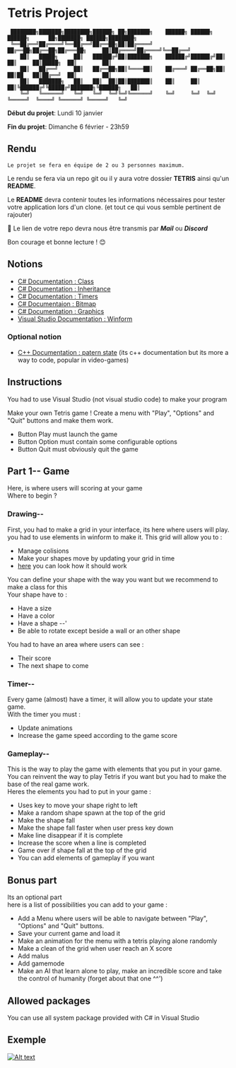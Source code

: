 # Tetris Project

     ████████╗███████╗████████╗██████╗ ██╗███████╗    ██████╗ ██████╗  ██████╗      ██╗███████╗ ██████╗████████╗
     ╚══██╔══╝██╔════╝╚══██╔══╝██╔══██╗██║██╔════╝    ██╔══██╗██╔══██╗██╔═══██╗     ██║██╔════╝██╔════╝╚══██╔══╝
        ██║   █████╗     ██║   ██████╔╝██║███████╗    ██████╔╝██████╔╝██║   ██║     ██║█████╗  ██║        ██║
        ██║   ██╔══╝     ██║   ██╔══██╗██║╚════██║    ██╔═══╝ ██╔══██╗██║   ██║██   ██║██╔══╝  ██║        ██║
        ██║   ███████╗   ██║   ██║  ██║██║███████║    ██║     ██║  ██║╚██████╔╝╚█████╔╝███████╗╚██████╗   ██║
        ╚═╝   ╚══════╝   ╚═╝   ╚═╝  ╚═╝╚═╝╚══════╝    ╚═╝     ╚═╝  ╚═╝ ╚═════╝  ╚════╝ ╚══════╝ ╚═════╝   ╚═╝

**Début du projet**: Lundi 10 janvier

**Fin du projet**: Dimanche 6 février - 23h59

## Rendu

    Le projet se fera en équipe de 2 ou 3 personnes maximum.

Le rendu se fera via un repo git ou il y aura votre dossier **TETRIS** ainsi qu'un **README**.

Le **README** devra contenir toutes les informations nécessaires pour tester votre application lors d'un clone. (et tout ce qui vous semble pertinent de rajouter)

🔗 Le lien de votre repo devra nous être transmis par **_Mail_** ou **_Discord_**

Bon courage et bonne lecture ! 😊

## Notions

- [C# Documentation : Class](https://docs.microsoft.com/fr-fr/dotnet/csharp/fundamentals/types/classes)
- [C# Documentation :
  Inheritance](https://docs.microsoft.com/fr-fr/dotnet/csharp/fundamentals/object-oriented/inheritance)
- [C# Documentation : Timers](https://docs.microsoft.com/fr-fr/dotnet/api/system.timers.timer?view=net-5.0)
- [C# Documentaion : Bitmap](https://docs.microsoft.com/fr-fr/dotnet/api/system.drawing.bitmap?view=net-5.0)
- [C# Documentation : Graphics](https://docs.microsoft.com/fr-fr/dotnet/api/system.drawing.graphics?view=net-5.0)
- [Visual Studio Documentation : Winform](https://docs.microsoft.com/fr-fr/visualstudio/ide/create-csharp-winform-visual-studio?view=vs-2019)

### Optional notion

- [C++ Documentation : patern state](https://r0d.developpez.com/articles/dp-state-fr/) (its c++ documentation but its more a way to code, popular in video-games)

## Instructions

You had to use Visual Studio (not visual studio code) to make your program

Make your own Tetris game ! Create a menu with "Play", "Options" and "Quit" buttons and make them work.

- Button Play must launch the game
- Button Option must contain some configurable options
- Button Quit must obviously quit the game

## Part 1-- Game

Here, is where users will scoring at your game  
Where to begin ?

### Drawing--

First, you had to make a grid in your interface, its here where users will play. you had to use elements in winform to make it. This grid will allow you to :

- Manage colisions
- Make your shapes move by updating your grid in time
- [here](https://i.imgur.com/DX0hjuH.png) you can look how it should work

You can define your shape with the way you want but we recommend to make a class for this  
Your shape have to :

- Have a size
- Have a color
- Have a shape --'
- Be able to rotate except beside a wall or an other shape

You had to have an area where users can see :

- Their score
- The next shape to come

### Timer--

Every game (almost) have a timer, it will allow you to update your state game.  
With the timer you must :

- Update animations
- Increase the game speed according to the game score

### Gameplay--

This is the way to play the game with elements that you put in your game. You can reinvent the way to play Tetris if you want but you had to make the base of the real game work.  
Heres the elements you had to put in your game :

- Uses key to move your shape right to left
- Make a random shape spawn at the top of the grid
- Make the shape fall
- Make the shape fall faster when user press key down
- Make line disappear if it is complete
- Increase the score when a line is completed
- Game over if shape fall at the top of the grid
- You can add elements of gameplay if you want

## Bonus part

Its an optional part  
here is a list of possibilities you can add to your game :

- Add a Menu where users will be able to navigate between "Play", "Options" and "Quit" buttons.
- Save your current game and load it
- Make an animation for the menu with a tetris playing alone randomly
- Make a clean of the grid when user reach an X score
- Add malus
- Add gamemode
- Make an AI that learn alone to play, make an incredible score and take the control of humanity (forget about that one ^^')

## Allowed packages

You can use all system package provided with C# in Visual Studio

## Exemple

[![Alt text](https://i.imgur.com/Z2t5n0H.png)](https://www.youtube.com/watch?v=Q4v8EhDJf3k&ab_channel=jordangrl)
